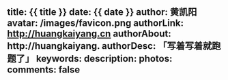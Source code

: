 title: {{ title }}
date: {{ date }} 
author: 黄凯阳
avatar: /images/favicon.png
authorLink: http://huangkaiyang.cn
authorAbout: http://huangkaiyang.
authorDesc: 「写着写着就跑题了」
keywords: 
description: 
photos: 
comments: false
---
